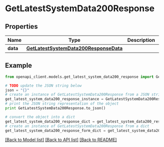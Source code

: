 # GetLatestSystemData200Response


## Properties
Name | Type | Description | Notes
------------ | ------------- | ------------- | -------------
**data** | [**GetLatestSystemData200ResponseData**](GetLatestSystemData200ResponseData.md) |  | [optional] 

## Example

```python
from openapi_client.models.get_latest_system_data200_response import GetLatestSystemData200Response

# TODO update the JSON string below
json = "{}"
# create an instance of GetLatestSystemData200Response from a JSON string
get_latest_system_data200_response_instance = GetLatestSystemData200Response.from_json(json)
# print the JSON string representation of the object
print GetLatestSystemData200Response.to_json()

# convert the object into a dict
get_latest_system_data200_response_dict = get_latest_system_data200_response_instance.to_dict()
# create an instance of GetLatestSystemData200Response from a dict
get_latest_system_data200_response_form_dict = get_latest_system_data200_response.from_dict(get_latest_system_data200_response_dict)
```
[[Back to Model list]](../README.md#documentation-for-models) [[Back to API list]](../README.md#documentation-for-api-endpoints) [[Back to README]](../README.md)


